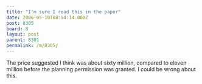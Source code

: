 ```yaml
---
title: "I'm sure I read this in the paper"
date: 2006-05-10T08:54:14.000Z
post: 8305
board: 8
layout: post
parent: 8301
permalink: /m/8305/
---
```

The price suggested I think was about sixty million, compared to eleven million before the planning permission was granted. I could be wrong about this.
